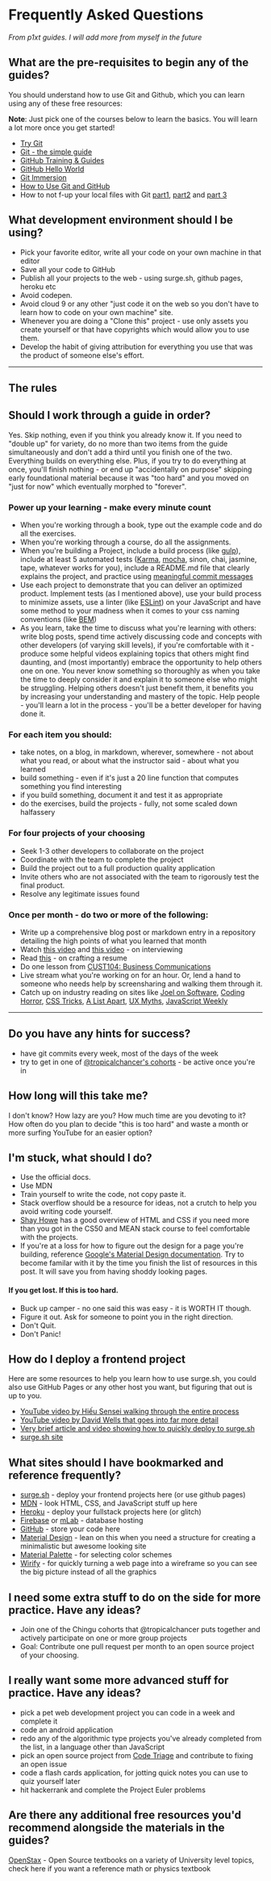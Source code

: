 # Frequently Asked Questions
_From p1xt guides. I will add more from myself in the future_

## What are the pre-requisites to begin any of the guides?
You should understand how to use Git and Github, which you can learn using any of these free resources:

**Note**: Just pick one of the courses below to learn the basics. You will learn a lot more once you get started!
- [Try Git](https://try.github.io/levels/1/challenges/1)
- [Git - the simple guide](http://rogerdudler.github.io/git-guide/)
- [GitHub Training & Guides](https://www.youtube.com/playlist?list=PLg7s6cbtAD15G8lNyoaYDuKZSKyJrgwB-)
- [GitHub Hello World](https://guides.github.com/activities/hello-world/)
- [Git Immersion](http://gitimmersion.com/index.html)
- [How to Use Git and GitHub](https://www.udacity.com/course/how-to-use-git-and-github--ud775)
- How to not f-up your local files with Git [part1](https://medium.com/@francesco.agnoletto/how-to-not-f-up-your-local-files-with-git-part-1-e0756c88fd3c), [part2](https://medium.com/@francesco.agnoletto/how-to-not-f-up-your-local-files-with-git-part-2-fc4e243be02a) and [part 3](https://medium.com/chingu/how-to-not-f-up-your-local-files-with-git-part-3-bf03b27b6e64)

## What development environment should I be using?
* Pick your favorite editor, write all your code on your own machine in that editor
* Save all your code to GitHub
* Publish all your projects to the web  - using surge.sh, github pages, heroku etc
* Avoid codepen.
* Avoid cloud 9 or any other "just code it on the web so you don't have to learn how to code on your own machine" site.
* Whenever you are doing a "Clone this" project - use only  assets you create yourself or that have copyrights which would allow you to use them.
* Develop the habit of giving attribution for everything you use that was the product of someone else's effort.
---
## The rules
## Should I work through a guide in order?
Yes. Skip nothing, even if you think you already know it.
If you need to "double up" for variety, do no more than two items from the guide
simultaneously and don't add a third until you finish one of the two. 
Everything builds on everything else. Plus, if you try to do everything at once, you'll finish nothing - or
end up "accidentally on purpose" skipping early foundational material because it was "too hard" and you moved on 
"just for now" which eventually morphed to "forever".

### Power up your learning - make every minute count 
* When you're working through a book, type out the example code and do all the exercises.
* When you're working through a course, do all the assignments.
* When you're building a Project, include a build process (like [gulp](http://gulpjs.com/)), include at least 5 automated tests ([Karma](https://karma-runner.github.io/1.0/index.html), [mocha](https://mochajs.org/), sinon, chai, jasmine, tape, whatever works for you), include a README.md file that clearly explains the project, and practice using [meaningful 
commit messages](http://chris.beams.io/posts/git-commit/) 
* Use each project to demonstrate that you can deliver an optimized product. Implement tests (as I mentioned above), use your build process to minimize assets, use a linter (like [ESLint](http://eslint.org/)) on your JavaScript and have some method to your madness when it comes to your css naming conventions (like [BEM](http://getbem.com/introduction/))
* As you learn, take the time to discuss what you're learning with others: write blog posts, spend time actively discussing code and concepts with other developers (of varying skill levels), if you're comfortable with it - produce some helpful videos explaining topics that others might find daunting, and (most importantly) embrace the opportunity to help others one on one. You never know something so thoroughly as when you take the time to deeply consider it and explain it to someone else who might be struggling. Helping others doesn't just benefit them, it benefits you by increasing your understanding and mastery of the topic. Help people - you'll learn a lot in the process - you'll be a better developer for having done it. 

### For each item you should:
* take notes, on a blog, in markdown, wherever, somewhere - not about what you read, or about what the instructor said - about what you learned
* build something - even if it's just a 20 line function that computes something you find interesting
* if you build something, document it and test it as appropriate
* do the exercises, build the projects - fully, not some scaled down halfassery

### For four projects of your choosing
* Seek 1-3 other developers to collaborate on the project
* Coordinate with the team to complete the project
* Build the project out to a full production quality application
* Invite others who are not associated with the team to rigorously test the final product.
* Resolve any legitimate issues found

### Once per month - do two or more of the following:
* Write up a comprehensive blog post or markdown entry in a repository detailing the high points of what you learned that month
* Watch [this video](https://www.youtube.com/watch?v=4NIb9l3imAo) and [this video](https://www.youtube.com/watch?v=Eg5-tdAwclo) - on interviewing
* Read [this](http://steve-yegge.blogspot.co.uk/2007_09_01_archive.html) - on crafting a resume
* Do one lesson from [CUST104: Business Communications](https://learn.saylor.org/course/view.php?id=345)
* Live stream what you're working on for an hour. Or, lend a hand to someone who needs help by screensharing and walking them through it.
* Catch up on industry reading on sites like [Joel on Software](https://www.joelonsoftware.com/), [Coding Horror](https://blog.codinghorror.com/), [CSS Tricks](https://css-tricks.com/), [A List Apart](http://alistapart.com/articles), [UX Myths](http://uxmyths.com/), [JavaScript Weekly](http://javascriptweekly.com/)
---
## Do you have any hints for success?
* have git commits every week, most of the days of the week
* try to get in one of [@tropicalchancer's cohorts](https://chingu-cohorts.github.io/chingu-directory/) - be active once you're in

## How long will this take me?
I don't know? How lazy are you? How much time are you devoting to it?
How often do you plan to decide "this is too hard" and waste a month or more
surfing YouTube for an easier option?

## I'm stuck, what should I do?
* Use the official docs.
* Use MDN
* Train yourself to write the code, not copy paste it.
* Stack overflow should be a resource for ideas, not a crutch to help you avoid writing code yourself.
* [Shay Howe](http://learn.shayhowe.com/) has a good overview of HTML and CSS if you need more than you got in the CS50 and MEAN stack course to feel comfortable with the projects.
* If you're at a loss for how to figure out the design for a page you're building, reference [Google's Material Design documentation](https://material.google.com/). Try to become familar with it by the time you finish the list of resources in this post. It will save you from having shoddy looking pages.

#### If you get lost. If this is too hard.
* Buck up camper - no one said this was easy - it is WORTH IT though.
* Figure it out. Ask for someone to point you in the right direction.
* Don't Quit.
* Don't Panic!

## How do I deploy a frontend project
Here are some resources to help you learn how to use surge.sh, you could also use GitHub Pages or any
other host you want, but figuring that out is up to you.

- [YouTube video by Hiếu Sensei walking through the entire process](https://www.youtube.com/watch?v=W10ckhQ1H7c)
- [YouTube video by David Wells that goes into far more detail](https://www.youtube.com/watch?v=LZA8QVLOinE)
- [Very brief article and video showing how to quickly deploy to surge.sh](http://toolsfortheweb.net/hosting/using-surge-for-free-static-site-hosting/)
- [surge.sh site](https://surge.sh/)

## What sites should I have bookmarked and reference frequently?
* [surge.sh](https://surge.sh/) - deploy your frontend projects here (or use github pages)
* [MDN](https://developer.mozilla.org/en-US/) - look HTML, CSS, and JavaScript stuff up here
* [Heroku](https://dashboard.heroku.com/) - deploy your fullstack projects here (or glitch)
* [Firebase](https://firebase.google.com/) or [mLab](https://mlab.com/) - database hosting
* [GitHub](https://github.com/) - store your code here
* [Material Design](https://material.google.com) - lean on this when you need a structure for creating a minimalistic but awesome looking site
* [Material Palette](https://www.materialpalette.com/) - for selecting color schemes
* [Wirify](https://www.wirify.com/) - for quickly turning a web page into a wireframe so you can see the big picture instead of all the graphics

## I need some extra stuff to do on the side for more practice. Have any ideas?
* Join one of the Chingu cohorts that @tropicalchancer puts together and actively participate on one or more group projects
* Goal: Contribute one pull request per month to an open source project of your choosing.

## I really want some more advanced stuff for practice. Have any ideas?
* pick a pet web development project you can code in a week and complete it
* code an android application
* redo any of the algorithmic type projects you've already completed from the list, in a language other than JavaScript
* pick an open source project from [Code Triage](https://www.codetriage.com/) and contribute to fixing an open issue
* code a flash cards application, for jotting quick notes you can use to quiz yourself later
* hit hackerrank and complete the Project Euler problems

## Are there any additional free resources you'd recommend alongside the materials in the guides?
[OpenStax](https://openstax.org/subjects) - Open Source textbooks on a variety of University level topics, check here if you want a reference math or physics textbook